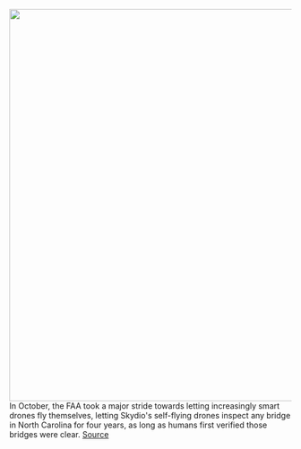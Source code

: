 <img src='https://cdn.vox-cdn.com/thumbor/fJoIM9HZbLoNL920b0Zn_9i91yM=/0x0:2976x1984/1200x0/filters:focal(0x0:2976x1984):no_upscale()/cdn.vox-cdn.com/uploads/chorus_asset/file/22239563/ScoutBase___Doors_Closed__1_.jpg' width='700px' /><br/>
In October, the FAA took a major stride towards letting increasingly smart drones fly themselves, letting Skydio's self-flying drones inspect any bridge in North Carolina for four years, as long as humans first verified those bridges were clear.
<a href='https://www.theverge.com/2021/1/15/22234029/faa-american-robotics-beyond-visual-line-of-sight-remote-observer-waiver'> Source <a/>